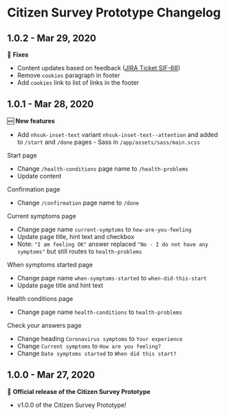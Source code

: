 # Citizen Survey Prototype Changelog

## 1.0.2 - Mar 29, 2020

:wrench: **Fixes**
- Content updates based on feedback ([JIRA Ticket SIF-68](https://jira.service.nhs.uk/browse/SIF-68))
- Remove `cookies` paragraph in footer
- Add `cookies` link to list of links in the footer

## 1.0.1 - Mar 28, 2020

:new: **New features**

- Add `nhsuk-inset-text` variant `nhsuk-inset-text--attention` and added to `/start` and `/done` pages - Sass in `/app/assets/sass/main.scss`

Start page
- Change `/health-conditions` page name to `/health-problems`
- Update content

Confirmation page
- Change `/confirmation` page name to `/done`

Current symptoms page
- Change page name `current-symptoms` to `how-are-you-feeling`
- Update page title, hint text and checkbox
- Note: `"I am feeling OK"` answer replaced `"No - I do not have any symptoms"` but still routes to `health-problems`

When symptoms started page
- Change page name `when-symptoms-started` to `when-did-this-start`
- Update page title and hint text

Health conditions page
- Change page name `health-conditions` to `health-problems`

Check your answers page
- Change heading `Coronavirus symptoms` to `Your experience`
- Change `Current symptoms` to `How are you feeling?`
- Change `Date symptoms started` to `When did this start?`

## 1.0.0 - Mar 27, 2020

:tada: **Official release of the Citizen Survey Prototype**

- v1.0.0 of the Citizen Survey Prototype!
